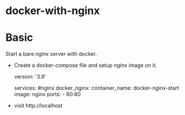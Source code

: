 # docker-with-nginx

# Basic

Start a bare nginx server with docker.

- Create a docker-compose file and setup nginx image on it.

    version: '3.9'

    services:
      #nginx
      docker_nginx:
        container_name: docker-nginx-start
        image: nginx
        ports:
          - 80:80

- visit http://localhost

